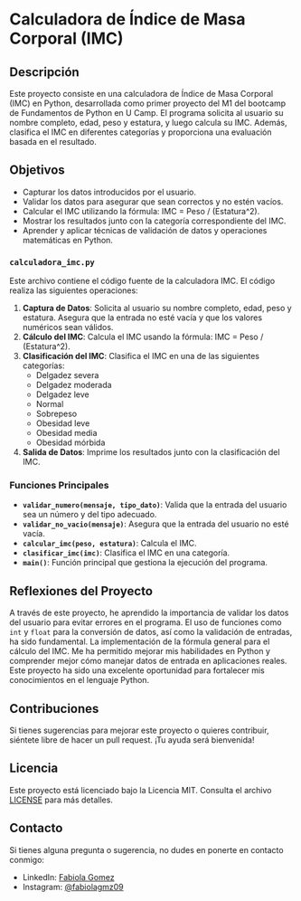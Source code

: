 # Calculadora de Índice de Masa Corporal (IMC)

## Descripción

Este proyecto consiste en una calculadora de Índice de Masa Corporal (IMC) en Python, desarrollada como primer proyecto del M1 del bootcamp de Fundamentos de Python en U Camp. El programa solicita al usuario su nombre completo, edad, peso y estatura, y luego calcula su IMC. Además, clasifica el IMC en diferentes categorías y proporciona una evaluación basada en el resultado.

## Objetivos

- Capturar los datos introducidos por el usuario.
- Validar los datos para asegurar que sean correctos y no estén vacíos.
- Calcular el IMC utilizando la fórmula: IMC = Peso / (Estatura^2).
- Mostrar los resultados junto con la categoría correspondiente del IMC.
- Aprender y aplicar técnicas de validación de datos y operaciones matemáticas en Python.

### `calculadora_imc.py`

Este archivo contiene el código fuente de la calculadora IMC. El código realiza las siguientes operaciones:

1. **Captura de Datos**: Solicita al usuario su nombre completo, edad, peso y estatura. Asegura que la entrada no esté vacía y que los valores numéricos sean válidos.
2. **Cálculo del IMC**: Calcula el IMC usando la fórmula: IMC = Peso / (Estatura^2).
3. **Clasificación del IMC**: Clasifica el IMC en una de las siguientes categorías:
   - Delgadez severa
   - Delgadez moderada
   - Delgadez leve
   - Normal
   - Sobrepeso
   - Obesidad leve
   - Obesidad media
   - Obesidad mórbida
4. **Salida de Datos**: Imprime los resultados junto con la clasificación del IMC.

### Funciones Principales

- **`validar_numero(mensaje, tipo_dato)`**: Valida que la entrada del usuario sea un número y del tipo adecuado.
- **`validar_no_vacio(mensaje)`**: Asegura que la entrada del usuario no esté vacía.
- **`calcular_imc(peso, estatura)`**: Calcula el IMC.
- **`clasificar_imc(imc)`**: Clasifica el IMC en una categoría.
- **`main()`**: Función principal que gestiona la ejecución del programa.

## Reflexiones del Proyecto

A través de este proyecto, he aprendido la importancia de validar los datos del usuario para evitar errores en el programa. El uso de funciones como `int` y `float` para la conversión de datos, así como la validación de entradas, ha sido fundamental. La implementación de la fórmula general para el cálculo del IMC. Me ha permitido mejorar mis habilidades en Python y comprender mejor cómo manejar datos de entrada en aplicaciones reales. Este proyecto ha sido una excelente oportunidad para fortalecer mis conocimientos en el lenguaje Python.

## Contribuciones

Si tienes sugerencias para mejorar este proyecto o quieres contribuir, siéntete libre de hacer un pull request. ¡Tu ayuda será bienvenida!

## Licencia

Este proyecto está licenciado bajo la Licencia MIT. Consulta el archivo [LICENSE](LICENSE) para más detalles.

## Contacto

Si tienes alguna pregunta o sugerencia, no dudes en ponerte en contacto conmigo:

- LinkedIn: [Fabiola Gomez](https://www.linkedin.com/in/fabiola-gomez-576784269)
- Instagram: [@fabiolagmz09](https://www.instagram.com/fabiolagmz09/)
